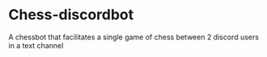 # Chess-discordbot
A chessbot that facilitates a single game of chess between 2 discord users in a text channel
